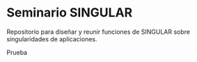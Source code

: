 # Seminario SINGULAR

Repositorio para diseñar y reunir funciones de SINGULAR sobre singularidades de aplicaciones.

Prueba
